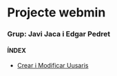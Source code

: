 # Projecte webmin
### Grup: Javi Jaca i Edgar Pedret
#### ÍNDEX
- [Crear i Modificar Uusaris](Crear-i-modificar-usuaris.md)
